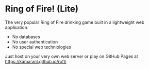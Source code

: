 # Ring of Fire! (Lite)

The very popular Ring of Fire drinking game built in a lightweight web application.

- No databases
- No user authentication
- No special web techniologies

Just host on your very own web server or play on GitHub Pages at <https://kamaranl.github.io/rofl/>
